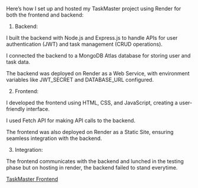 Here’s how I set up and hosted my TaskMaster project using Render for both the frontend and backend:

1. Backend:

I built the backend with Node.js and Express.js to handle APIs for user authentication (JWT) and task management (CRUD operations).

I connected the backend to a MongoDB Atlas database for storing user and task data.

The backend was deployed on Render as a Web Service, with environment variables like JWT_SECRET and DATABASE_URL configured.



2. Frontend:

I developed the frontend using HTML, CSS, and JavaScript, creating a user-friendly interface.

I used Fetch API for making API calls to the backend.

The frontend was also deployed on Render as a Static Site, ensuring seamless integration with the backend.



3. Integration:

The frontend communicates with the backend and lunched in the testing phase but on hosting in render, the backend failed to stand everytime.


[TaskMaster Frontend](https://task-frontend-t25m.onrender.com/)


